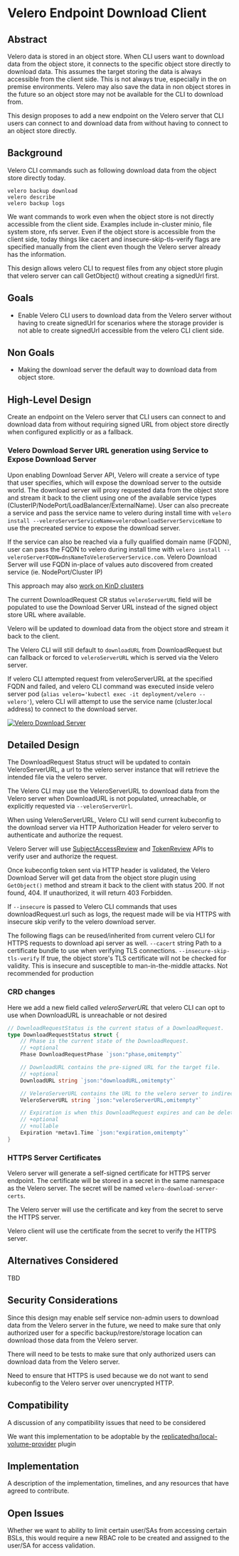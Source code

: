 # Velero Endpoint Download Client

## Abstract

<!-- One to two sentences that describes the goal of this proposal and the problem being solved by the proposed change.
The reader should be able to tell by the title, and the opening paragraph, if this document is relevant to them. -->
Velero data is stored in an object store.
When CLI users want to download data from the object store, it connects to the specific object store directly to download data.
This assumes the target storing the data is always accessible from the client side. This is not always true, especially in the on premise environments.
Velero may also save the data in non object stores in the future so an object store may not be available for the CLI to download from.

This design proposes to add a new endpoint on the Velero server that CLI users can connect to and download data from without having to connect to an object store directly.

## Background
Velero CLI commands such as following download data from the object store directly today.
```
velero backup download
velero describe
velero backup logs
```
We want commands to work even when the object store is not directly accessible from the client side. Examples include in-cluster minio, file system store, nfs server.
Even if the object store is accessible from the client side, today things like cacert and insecure-skip-tls-verify flags are specified manually from the client even though the Velero server already has the information.

This design allows velero CLI to request files from any object store plugin that velero server can call GetObject() without creating a signedUrl first.
## Goals
- Enable Velero CLI users to download data from the Velero server without having to create signedUrl for scenarios where the storage provider is not able to create signedUrl accessible from the velero CLI client side.

## Non Goals
- Making the download server the default way to download data from object store.

## High-Level Design
Create an endpoint on the Velero server that CLI users can connect to and download data from without requiring signed URL from object store directly when configured explicitly or as a fallback.

### Velero Download Server URL generation using Service to Expose Download Server

Upon enabling Download Server API, Velero will create a service of type that user specifies, which will expose the download server to the outside world. The download server will proxy requested data from the object store and stream it back to the client using one of the available service types (ClusterIP/NodePort/LoadBalancer/ExternalName). User can also precreate a service and pass the service name to velero during install time with `velero install --veleroServerServiceName=veleroDownloadServerServiceName` to use the precreated service to expose the download server.

If the service can also be reached via a fully qualified domain name (FQDN), user can pass the FQDN to velero during install time with `velero install --veleroServerFQDN=dnsNameToVeleroServerService.com`. Velero Download Server will use FQDN in-place of values auto discovered from created service (ie. NodePort/Cluster IP)

This approach may also [work on KinD clusters](https://kind.sigs.k8s.io/docs/user/loadbalancer/)

The current DownloadRequest CR status `veleroServerURL` field will be populated to use the Download Server URL instead of the signed object store URL where available.

Velero will be updated to download data from the object store and stream it back to the client.

The Velero CLI will still default to `downloadURL` from DownloadRequest but can fallback or forced to `veleroServerURL` which is served via the Velero server.

If velero CLI attempted request from veleroServerURL at the specified FQDN and failed, and velero CLI command was executed inside velero server pod (`alias velero='kubectl exec -it deployment/velero -- velero'`), velero CLI will attempt to use the service name (cluster.local address) to connect to the download server.

[![Velero Download Server](VeleroDownloadServer.jpg)](VeleroDownloadServer.jpg)

## Detailed Design
<!-- A detailed design describing how the changes to the product should be made.

The names of types, fields, interfaces, and methods should be agreed on here, not debated in code review.
The same applies to changes in CRDs, YAML examples, and so on.

Ideally the changes should be made in sequence so that the work required to implement this design can be done incrementally, possibly in parallel. -->

<!-- What we do with the download url -->
The DownloadRequest Status struct will be updated to contain VeleroServerURL, a url to the velero server instance that will retrieve the intended file via the velero server.

The Velero CLI may use the VeleroServerURL to download data from the Velero server when DownloadURL is not populated, unreachable, or explicitly requested via `--veleroServerUrl`.

When using VeleroServerURL, Velero CLI will send current kubeconfig to the download server via HTTP Authorization Header for velero server to authenticate and authorize the request.

Velero Server will use [SubjectAccessReview](https://kubernetes.io/docs/reference/kubernetes-api/authorization-resources/subject-access-review-v1/) and [TokenReview](https://kubernetes.io/docs/reference/kubernetes-api/authentication-resources/token-review-v1/) APIs to verify user and authorize the request.

Once kubeconfig token sent via HTTP header is validated, the Velero Download Server will get data from the object store plugin using `GetObject()` method and stream it back to the client with status 200. If not found, 404. If unauthorized, it will return 403 Forbidden.

If `--insecure` is passed to Velero CLI commands that uses downloadRequest.url such as logs, the request made will be via HTTPS with insecure skip verify to the velero download server.

The following flags can be reused/inherited from current velero CLI for HTTPS requests to download api server as well.
    `--cacert` string              Path to a certificate bundle to use when verifying TLS connections.
    `--insecure-skip-tls-verify`   If true, the object store's TLS certificate will not be checked for validity. This is insecure and susceptible to man-in-the-middle attacks. Not recommended for production

### CRD changes
Here we add a new field called *veleroServerURL* that velero CLI can opt to use when DownloadURL is unreachable or not desired
```go
// DownloadRequestStatus is the current status of a DownloadRequest.
type DownloadRequestStatus struct {
	// Phase is the current state of the DownloadRequest.
	// +optional
	Phase DownloadRequestPhase `json:"phase,omitempty"`

	// DownloadURL contains the pre-signed URL for the target file.
	// +optional
	DownloadURL string `json:"downloadURL,omitempty"`

	// VeleroServerURL contains the URL to the velero server to indirectly request file from backup storage location
	VeleroServerURL string `json:"veleroServerURL,omitempty"`

	// Expiration is when this DownloadRequest expires and can be deleted by the system.
	// +optional
	// +nullable
	Expiration *metav1.Time `json:"expiration,omitempty"`
}
```
### HTTPS Server Certificates
Velero server will generate a self-signed certificate for HTTPS server endpoint. The certificate will be stored in a secret in the same namespace as the Velero server. The secret will be named `velero-download-server-certs`.

The Velero server will use the certificate and key from the secret to serve the HTTPS server.

Velero client will use the certificate from the secret to verify the HTTPS server.
## Alternatives Considered
<!-- If there are alternative high level or detailed designs that were not pursued they should be called out here with a brief explanation of why they were not pursued. -->
TBD

## Security Considerations
<!-- If this proposal has an impact to the security of the product, its users, or data stored or transmitted via the product, they must be addressed here. -->
Since this design may enable self service non-admin users to download data from the Velero server in the future, we need to make sure that only authorized user for a specific backup/restore/storage location can download those data from the Velero server.

There will need to be tests to make sure that only authorized users can download data from the Velero server.

Need to ensure that HTTPS is used because we do not want to send kubeconfig to the Velero server over unencrypted HTTP.

## Compatibility
A discussion of any compatibility issues that need to be considered

We want this implementation to be adoptable by the [replicatedhq/local-volume-provider](https://github.com/replicatedhq/local-volume-provider/) plugin

## Implementation
A description of the implementation, timelines, and any resources that have agreed to contribute.

## Open Issues
<!-- A discussion of issues relating to this proposal for which the author does not know the solution. This section may be omitted if there are none. -->

Whether we want to ability to limit certain user/SAs from accessing certain BSLs, this would require a new RBAC role to be created and assigned to the user/SA for access validation.
